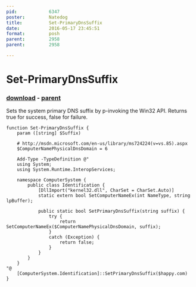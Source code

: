 ```yaml
---
pid:            6347
poster:         Natedog
title:          Set-PrimaryDnsSuffix
date:           2016-05-17 23:45:51
format:         posh
parent:         2958
parent:         2958

---
```


# Set-PrimaryDnsSuffix

### [download](6347.ps1) - [parent](2958.md)

Sets the system primary DNS suffix by p-invoking the Win32 API. Returns true for success, false for failure.

```posh
function Set-PrimaryDnsSuffix {
	param ([string] $Suffix)
	
	# http://msdn.microsoft.com/en-us/library/ms724224(v=vs.85).aspx
	$ComputerNamePhysicalDnsDomain = 6
	
	Add-Type -TypeDefinition @"
	using System;
	using System.Runtime.InteropServices;

	namespace ComputerSystem {
	    public class Identification {
	        [DllImport("kernel32.dll", CharSet = CharSet.Auto)]
	        static extern bool SetComputerNameEx(int NameType, string lpBuffer);
			
	        public static bool SetPrimaryDnsSuffix(string suffix) {
	            try {
	                return SetComputerNameEx($ComputerNamePhysicalDnsDomain, suffix);
	            }
	            catch (Exception) {
	                return false;
	            }
	        }
	    }
	}
"@
	[ComputerSystem.Identification]::SetPrimaryDnsSuffix($happy.com)
}
```
